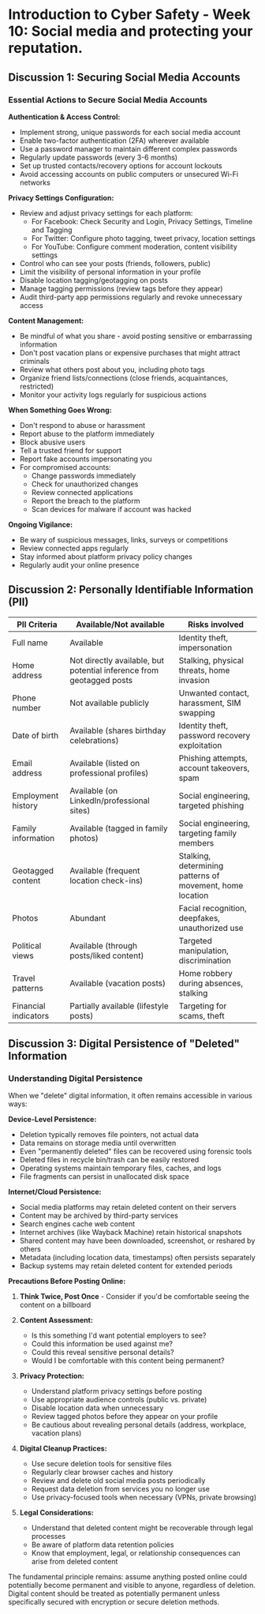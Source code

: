 # Introduction to Cyber Safety - Week 10: Social media and protecting your reputation.

## Discussion 1: Securing Social Media Accounts

### Essential Actions to Secure Social Media Accounts

**Authentication & Access Control:**
- Implement strong, unique passwords for each social media account
- Enable two-factor authentication (2FA) wherever available
- Use a password manager to maintain different complex passwords
- Regularly update passwords (every 3-6 months)
- Set up trusted contacts/recovery options for account lockouts
- Avoid accessing accounts on public computers or unsecured Wi-Fi networks

**Privacy Settings Configuration:**
- Review and adjust privacy settings for each platform:
  - For Facebook: Check Security and Login, Privacy Settings, Timeline and Tagging
  - For Twitter: Configure photo tagging, tweet privacy, location settings
  - For YouTube: Configure comment moderation, content visibility settings
- Control who can see your posts (friends, followers, public)
- Limit the visibility of personal information in your profile
- Disable location tagging/geotagging on posts
- Manage tagging permissions (review tags before they appear)
- Audit third-party app permissions regularly and revoke unnecessary access

**Content Management:**
- Be mindful of what you share - avoid posting sensitive or embarrassing information
- Don't post vacation plans or expensive purchases that might attract criminals
- Review what others post about you, including photo tags
- Organize friend lists/connections (close friends, acquaintances, restricted)
- Monitor your activity logs regularly for suspicious actions

**When Something Goes Wrong:**
- Don't respond to abuse or harassment
- Report abuse to the platform immediately
- Block abusive users
- Tell a trusted friend for support
- Report fake accounts impersonating you
- For compromised accounts:
  - Change passwords immediately
  - Check for unauthorized changes
  - Review connected applications
  - Report the breach to the platform
  - Scan devices for malware if account was hacked

**Ongoing Vigilance:**
- Be wary of suspicious messages, links, surveys or competitions
- Review connected apps regularly
- Stay informed about platform privacy policy changes
- Regularly audit your online presence

## Discussion 2: Personally Identifiable Information (PII)

| PII Criteria | Available/Not available | Risks involved |
|-------------|------------------------|----------------|
| Full name | Available | Identity theft, impersonation |
| Home address | Not directly available, but potential inference from geotagged posts | Stalking, physical threats, home invasion |
| Phone number | Not available publicly | Unwanted contact, harassment, SIM swapping |
| Date of birth | Available (shares birthday celebrations) | Identity theft, password recovery exploitation |
| Email address | Available (listed on professional profiles) | Phishing attempts, account takeovers, spam |
| Employment history | Available (on LinkedIn/professional sites) | Social engineering, targeted phishing |
| Family information | Available (tagged in family photos) | Social engineering, targeting family members |
| Geotagged content | Available (frequent location check-ins) | Stalking, determining patterns of movement, home location |
| Photos | Abundant | Facial recognition, deepfakes, unauthorized use |
| Political views | Available (through posts/liked content) | Targeted manipulation, discrimination |
| Travel patterns | Available (vacation posts) | Home robbery during absences, stalking |
| Financial indicators | Partially available (lifestyle posts) | Targeting for scams, theft |

## Discussion 3: Digital Persistence of "Deleted" Information

### Understanding Digital Persistence

When we "delete" digital information, it often remains accessible in various ways:

**Device-Level Persistence:**
- Deletion typically removes file pointers, not actual data
- Data remains on storage media until overwritten
- Even "permanently deleted" files can be recovered using forensic tools
- Deleted files in recycle bin/trash can be easily restored
- Operating systems maintain temporary files, caches, and logs
- File fragments can persist in unallocated disk space

**Internet/Cloud Persistence:**
- Social media platforms may retain deleted content on their servers
- Content may be archived by third-party services
- Search engines cache web content
- Internet archives (like Wayback Machine) retain historical snapshots
- Shared content may have been downloaded, screenshot, or reshared by others
- Metadata (including location data, timestamps) often persists separately
- Backup systems may retain deleted content for extended periods

**Precautions Before Posting Online:**

1. **Think Twice, Post Once** - Consider if you'd be comfortable seeing the content on a billboard

2. **Content Assessment:**
   - Is this something I'd want potential employers to see?
   - Could this information be used against me?
   - Could this reveal sensitive personal details?
   - Would I be comfortable with this content being permanent?

3. **Privacy Protection:**
   - Understand platform privacy settings before posting
   - Use appropriate audience controls (public vs. private)
   - Disable location data when unnecessary
   - Review tagged photos before they appear on your profile
   - Be cautious about revealing personal details (address, workplace, vacation plans)

4. **Digital Cleanup Practices:**
   - Use secure deletion tools for sensitive files
   - Regularly clear browser caches and history
   - Review and delete old social media posts periodically
   - Request data deletion from services you no longer use
   - Use privacy-focused tools when necessary (VPNs, private browsing)

5. **Legal Considerations:**
   - Understand that deleted content might be recoverable through legal processes
   - Be aware of platform data retention policies
   - Know that employment, legal, or relationship consequences can arise from deleted content

The fundamental principle remains: assume anything posted online could potentially become permanent and visible to anyone, regardless of deletion. Digital content should be treated as potentially permanent unless specifically secured with encryption or secure deletion methods.